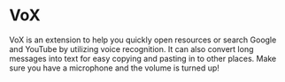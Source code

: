 # VoX
VoX is an extension to help you quickly open resources or search Google and YouTube by utilizing voice recognition. It can also convert long messages into text for easy copying and pasting in to other places. Make sure you have a microphone and the volume is turned up!
